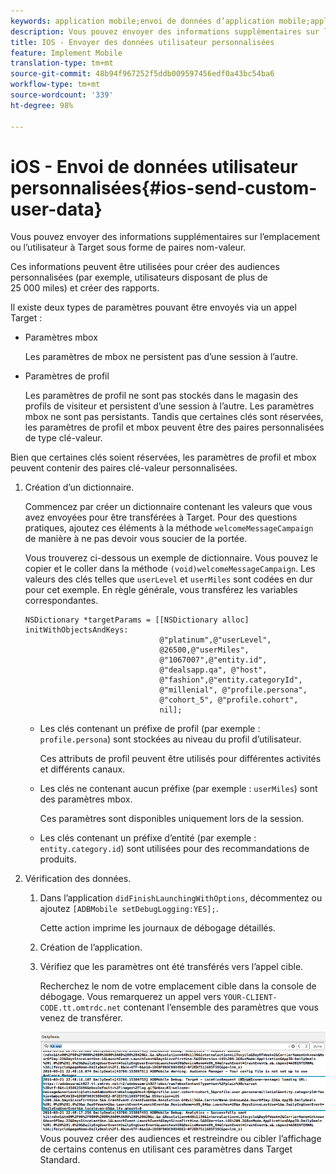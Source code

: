 ```yaml
---
keywords: application mobile;envoi de données d’application mobile;application mobile target;données utilisateur personnalisées mobiles;données personnalisées d’application mobile
description: Vous pouvez envoyer des informations supplémentaires sur l’emplacement ou l’utilisateur à Target sous forme de paires nom-valeur.
title: IOS - Envoyer des données utilisateur personnalisées
feature: Implement Mobile
translation-type: tm+mt
source-git-commit: 48b94f967252f5ddb009597456edf0a43bc54ba6
workflow-type: tm+mt
source-wordcount: '339'
ht-degree: 98%

---
```



# iOS - Envoi de données utilisateur personnalisées{#ios-send-custom-user-data}

Vous pouvez envoyer des informations supplémentaires sur l’emplacement ou l’utilisateur à Target sous forme de paires nom-valeur.

Ces informations peuvent être utilisées pour créer des audiences personnalisées (par exemple, utilisateurs disposant de plus de 25 000 miles) et créer des rapports.

Il existe deux types de paramètres pouvant être envoyés via un appel Target :

* Paramètres mbox

   Les paramètres de mbox ne persistent pas d’une session à l’autre.
* Paramètres de profil

   Les paramètres de profil ne sont pas stockés dans le magasin des profils de visiteur et persistent d’une session à l’autre. Les paramètres mbox ne sont pas persistants. Tandis que certaines clés sont réservées, les paramètres de profil et mbox peuvent être des paires personnalisées de type clé-valeur.

Bien que certaines clés soient réservées, les paramètres de profil et mbox peuvent contenir des paires clé-valeur personnalisées.

1. Création d’un dictionnaire.

   Commencez par créer un dictionnaire contenant les valeurs que vous avez envoyées pour être transférées à Target. Pour des questions pratiques, ajoutez ces éléments à la méthode `welcomeMessageCampaign` de manière à ne pas devoir vous soucier de la portée.

   Vous trouverez ci-dessous un exemple de dictionnaire. Vous pouvez le copier et le coller dans la méthode `(void)welcomeMessageCampaign`. Les valeurs des clés telles que `userLevel` et `userMiles` sont codées en dur pour cet exemple. En règle générale, vous transférez les variables correspondantes.

   ```
   NSDictionary *targetParams = [[NSDictionary alloc] initWithObjectsAndKeys: 
                                 @"platinum",@"userLevel", 
                                 @26500,@"userMiles", 
                                 @"1067007",@"entity.id", 
                                 @"dealsapp.qa", @"host", 
                                 @"fashion",@"entity.categoryId", 
                                 @"millenial", @"profile.persona", 
                                 @"cohort_5", @"profile.cohort", 
                                 nil];
   ```

   * Les clés contenant un préfixe de profil (par exemple : `profile.persona`) sont stockées au niveau du profil d’utilisateur.

      Ces attributs de profil peuvent être utilisés pour différentes activités et différents canaux.

   * Les clés ne contenant aucun préfixe (par exemple : `userMiles`) sont des paramètres mbox.

      Ces paramètres sont disponibles uniquement lors de la session.

   * Les clés contenant un préfixe d’entité (par exemple : `entity.category.id`) sont utilisées pour des recommandations de produits.

1. Vérification des données.
   1. Dans l’application `didFinishLaunchingWithOptions`, décommentez ou ajoutez `[ADBMobile setDebugLogging:YES];`.

      Cette action imprime les journaux de débogage détaillés.
   1. Création de l’application.
   1. Vérifiez que les paramètres ont été transférés vers l’appel cible.

      Recherchez le nom de votre emplacement cible dans la console de débogage. Vous remarquerez un appel vers `YOUR-CLIENT-CODE.tt.omtrdc.net` contenant l’ensemble des paramètres que vous venez de transférer.

      ![](assets/mobile-debug.png)
   Vous pouvez créer des audiences et restreindre ou cibler l’affichage de certains contenus en utilisant ces paramètres dans Target Standard.
